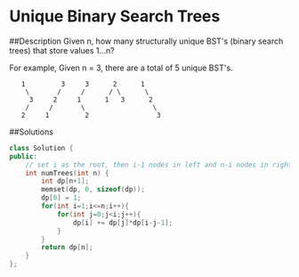 Unique Binary Search Trees 
=======

##Description
Given n, how many structurally unique BST's (binary search trees) that store values 1...n?

For example,
Given n = 3, there are a total of 5 unique BST's.
```
   1         3     3      2      1
    \       /     /      / \      \
     3     2     1      1   3      2
    /     /       \                 \
   2     1         2                 3
```

##Solutions
```cpp
class Solution {
public:
    // set i as the root, then i-1 nodes in left and n-i nodes in right
    int numTrees(int n) {
        int dp[n+1];
        memset(dp, 0, sizeof(dp));
        dp[0] = 1;
        for(int i=1;i<=n;i++){
            for(int j=0;j<i;j++){
                dp[i] += dp[j]*dp[i-j-1];
            }
        }
        return dp[n];
    }
};
```